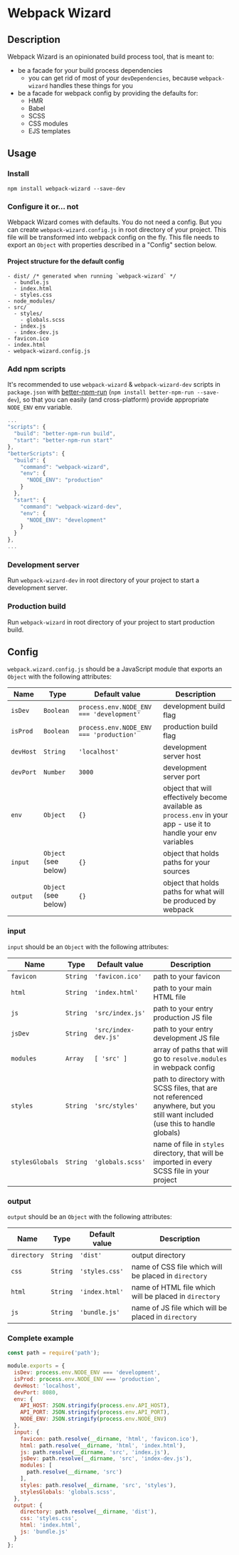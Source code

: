# Webpack Wizard
## Description
Webpack Wizard is an opinionated build process tool, that is meant to:
- be a facade for your build process dependencies
  - you can get rid of most of your `devDependencies`, because `webpack-wizard` handles these things for you
- be a facade for webpack config by providing the defaults for:
  - HMR
  - Babel
  - SCSS
  - CSS modules
  - EJS templates

## Usage
### Install
`npm install webpack-wizard --save-dev`

### Configure it or... not
Webpack Wizard comes with defaults. You do not need a config. But you can create `webpack-wizard.config.js` in root directory of your project. This file will be transformed into webpack config on the fly. This file needs to export an `Object` with properties described in a "Config" section below.

#### Project structure for the default config
```
- dist/ /* generated when running `webpack-wizard` */
  - bundle.js
  - index.html
  - styles.css
- node_modules/
- src/
  - styles/
    - globals.scss
  - index.js
  - index-dev.js
- favicon.ico
- index.html
- webpack-wizard.config.js
```

### Add npm scripts
It's recommended to use `webpack-wizard` & `webpack-wizard-dev` scripts in `package.json` with [better-npm-run](https://github.com/benoror/better-npm-run) (`npm install better-npm-run --save-dev`), so that you can easily (and cross-platform) provide appropriate `NODE_ENV` env variable.
```javascript
...
"scripts": {
  "build": "better-npm-run build",
  "start": "better-npm-run start"
},
"betterScripts": {
  "build": {
    "command": "webpack-wizard",
    "env": {
      "NODE_ENV": "production"
    }
  },
  "start": {
    "command": "webpack-wizard-dev",
    "env": {
      "NODE_ENV": "development"
    }
  }
},
...
```

### Development server
Run `webpack-wizard-dev` in root directory of your project to start a development server.

### Production build
Run `webpack-wizard` in root directory of your project to start production build.

## Config
`webpack.wizard.config.js` should be a JavaScript module that exports an `Object` with the following attributes:

| Name      | Type                 | Default value                            | Description                                                                                                      |
|-----------|----------------------|------------------------------------------|------------------------------------------------------------------------------------------------------------------|
| `isDev`   | `Boolean`            | `process.env.NODE_ENV === 'development'` | development build flag                                                                                           |
| `isProd`  | `Boolean`            | `process.env.NODE_ENV === 'production'`  | production build flag                                                                                            |
| `devHost` | `String`             | `'localhost'`                            | development server host                                                                                          |
| `devPort` | `Number`             | `3000`                                   | development server port                                                                                          |
| `env`     | `Object`             | `{}`                                     | object that will effectively become available as `process.env` in your app - use it to handle your env variables |
| `input`   | `Object` (see below) | `{}`                                     | object that holds paths for your sources                                                                         |
| `output`  | `Object` (see below) | `{}`                                     | object that holds paths for what will be produced by webpack                                                     |

### input
`input` should be an `Object` with the following attributes:

| Name            | Type     | Default value        | Description                                                                                                                   |
|-----------------|----------|----------------------|-------------------------------------------------------------------------------------------------------------------------------|
| `favicon`       | `String` | `'favicon.ico'`      | path to your favicon                                                                                                          |
| `html`          | `String` | `'index.html'`       | path to your main HTML file                                                                                                   |
| `js`            | `String` | `'src/index.js'`     | path to your entry production JS file                                                                                         |
| `jsDev`         | `String` | `'src/index-dev.js'` | path to your entry development JS file                                                                                        |
| `modules`       | `Array`  | `[ 'src' ]`          | array of paths that will go to `resolve.modules` in webpack config                                                            |
| `styles`        | `String` | `'src/styles'`       | path to directory with SCSS files, that are not referenced anywhere, but you still want included (use this to handle globals) |
| `stylesGlobals` | `String` | `'globals.scss'`     | name of file in `styles` directory, that will be imported in every SCSS file in your project                                  |


### output
`output` should be an `Object` with the following attributes:

| Name        | Type                 | Default value  | Description                                                                                                      |
|-------------|----------------------|----------------|------------------------------------------------------------------------------------------------------------------|
| `directory` | `String`             | `'dist'`       | output directory                                                                                                 |
| `css`       | `String`             | `'styles.css'` | name of CSS file which will be placed in `directory`                                                             |
| `html`      | `String`             | `'index.html'` | name of HTML file which will be placed in `directory`                                                            |
| `js`        | `String`             | `'bundle.js'`  | name of JS file which will be placed in `directory`                                                              |

### Complete example
```javascript
const path = require('path');

module.exports = {
  isDev: process.env.NODE_ENV === 'development',
  isProd: process.env.NODE_ENV === 'production',
  devHost: 'localhost',
  devPort: 8080,
  env: {
    API_HOST: JSON.stringify(process.env.API_HOST),
    API_PORT: JSON.stringify(process.env.API_PORT),
    NODE_ENV: JSON.stringify(process.env.NODE_ENV)
  },
  input: {
    favicon: path.resolve(__dirname, 'html', 'favicon.ico'),
    html: path.resolve(__dirname, 'html', 'index.html'),
    js: path.resolve(__dirname, 'src', 'index.js'),
    jsDev: path.resolve(__dirname, 'src', 'index-dev.js'),
    modules: [
      path.resolve(__dirname, 'src')
    ],
    styles: path.resolve(__dirname, 'src', 'styles'),
    stylesGlobals: 'globals.scss',
  },
  output: {
    directory: path.resolve(__dirname, 'dist'),
    css: 'styles.css',
    html: 'index.html',
    js: 'bundle.js'
  }
};

```
